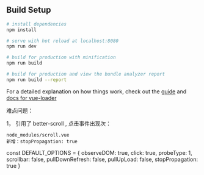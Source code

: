 

## Build Setup

``` bash
# install dependencies
npm install

# serve with hot reload at localhost:8080
npm run dev

# build for production with minification
npm run build

# build for production and view the bundle analyzer report
npm run build --report
```

For a detailed explanation on how things work, check out the [guide](http://vuejs-templates.github.io/webpack/) and [docs for vue-loader](http://vuejs.github.io/vue-loader)


难点问题：

1， 引用了 better-scroll ,  点击事件出现次：

    node_modules/scroll.vue
    新增：stopPropagation: true

   const DEFAULT_OPTIONS = {
    observeDOM: true,
    click: true,
    probeType: 1,
    scrollbar: false,
    pullDownRefresh: false,
    pullUpLoad: false,
    stopPropagation: true
  }
